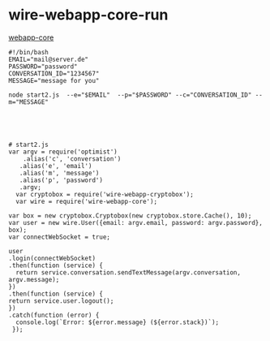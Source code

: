 # wire-webapp-core-run

[webapp-core](https://github.com/wireapp/wire-webapp-core)

    
    #!/bin/bash
    EMAIL="mail@server.de"
    PASSWORD="password"
    CONVERSATION_ID="1234567"
    MESSAGE="message for you"
    
    node start2.js  --e="$EMAIL"  --p="$PASSWORD" --c="CONVERSATION_ID" --m="MESSAGE"
    
  



    # start2.js
    var argv = require('optimist')
        .alias('c', 'conversation')
       .alias('e', 'email')
       .alias('m', 'message')
       .alias('p', 'password')
       .argv;
      var cryptobox = require('wire-webapp-cryptobox');
      var wire = require('wire-webapp-core');
  
    var box = new cryptobox.Cryptobox(new cryptobox.store.Cache(), 10);
    var user = new wire.User({email: argv.email, password: argv.password}, box);
    var connectWebSocket = true;

    user
    .login(connectWebSocket)
    .then(function (service) {
      return service.conversation.sendTextMessage(argv.conversation, argv.message);
    })
    .then(function (service) {
    return service.user.logout();
    })
    .catch(function (error) {
      console.log(`Error: ${error.message} (${error.stack})`);
     });
